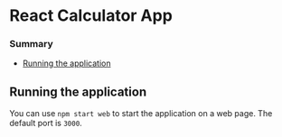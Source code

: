 # React Calculator App

### Summary

-   [Running the application](#running-the-application)

## Running the application

You can use `npm start web` to start the application on a web page. The default port is `3000`.
